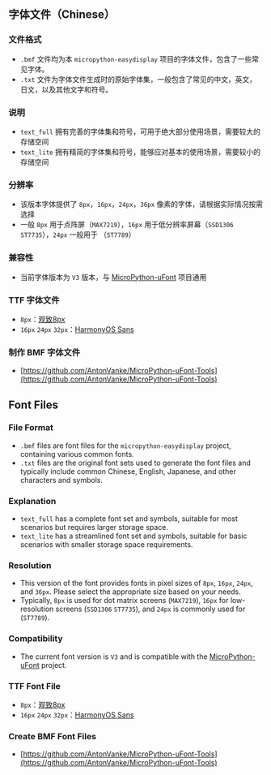 ## 字体文件（Chinese）

### 文件格式
- `.bmf` 文件均为本 `micropython-easydisplay` 项目的字体文件，包含了一些常见字体。
- `.txt` 文件为字体文件生成时的原始字体集，一般包含了常见的中文，英文，日文，以及其他文字和符号。

### 说明
- `text_full` 拥有完善的字体集和符号，可用于绝大部分使用场景，需要较大的存储空间
- `text_lite` 拥有精简的字体集和符号，能够应对基本的使用场景，需要较小的存储空间

### 分辨率
- 该版本字体提供了 `8px`，`16px`，`24px`，`36px` 像素的字体，请根据实际情况按需选择
- 一般 `8px` 用于点阵屏（`MAX7219`），`16px` 用于低分辨率屏幕（`SSD1306` `ST7735`），`24px` 一般用于 （`ST7789`）
### 兼容性
- 当前字体版本为 `V3` 版本，与 [MicroPython-uFont](https://github.com/AntonVanke/MicroPython-uFont) 项目通用

### TTF 字体文件
- `8px`：[观致8px](https://www.maoken.com/freefonts/11358.html)
- `16px` `24px` `32px`：[HarmonyOS Sans](https://developer.harmonyos.com/cn/design/resource)

### 制作 BMF 字体文件
- [https://github.com/AntonVanke/MicroPython-uFont-Tools](https://github.com/AntonVanke/MicroPython-uFont-Tools)


## Font Files

### File Format
- `.bmf` files are font files for the `micropython-easydisplay` project, containing various common fonts.
- `.txt` files are the original font sets used to generate the font files and typically include common Chinese, English, Japanese, and other characters and symbols.

### Explanation
- `text_full` has a complete font set and symbols, suitable for most scenarios but requires larger storage space.
- `text_lite` has a streamlined font set and symbols, suitable for basic scenarios with smaller storage space requirements.

### Resolution
- This version of the font provides fonts in pixel sizes of `8px`, `16px`, `24px`, and `36px`. Please select the appropriate size based on your needs.
- Typically, `8px` is used for dot matrix screens (`MAX7219`), `16px` for low-resolution screens (`SSD1306` `ST7735`), and `24px` is commonly used for (`ST7789`).

### Compatibility
- The current font version is `V3` and is compatible with the [MicroPython-uFont](https://github.com/AntonVanke/MicroPython-uFont) project.

### TTF Font File
- `8px`：[观致8px](https://www.maoken.com/freefonts/11358.html)
- `16px` `24px` `32px`：[HarmonyOS Sans](https://developer.harmonyos.com/cn/design/resource)

### Create BMF Font Files
- [https://github.com/AntonVanke/MicroPython-uFont-Tools](https://github.com/AntonVanke/MicroPython-uFont-Tools)
